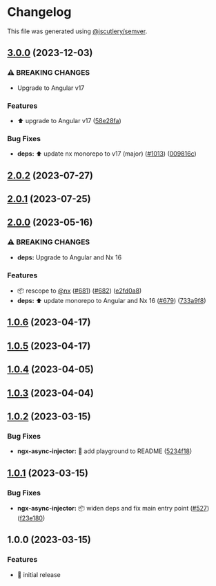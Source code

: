 # Changelog

This file was generated using [@jscutlery/semver](https://github.com/jscutlery/semver).

## [3.0.0](https://github.com/nx-squeezer/squeezer/compare/ngx-async-injector@2.0.2...ngx-async-injector@3.0.0) (2023-12-03)


### ⚠ BREAKING CHANGES

* Upgrade to Angular v17

### Features

* :arrow_up: upgrade to Angular v17 ([58e28fa](https://github.com/nx-squeezer/squeezer/commit/58e28faca36cbed69ca37a57a22b81053d4fccb2))


### Bug Fixes

* **deps:** ⬆️ update nx monorepo to v17 (major) ([#1013](https://github.com/nx-squeezer/squeezer/issues/1013)) ([009816c](https://github.com/nx-squeezer/squeezer/commit/009816c38a8c630610e0c67c1d893d7f7272f2a8))

## [2.0.2](https://github.com/nx-squeezer/squeezer/compare/ngx-async-injector@2.0.1...ngx-async-injector@2.0.2) (2023-07-27)

## [2.0.1](https://github.com/nx-squeezer/squeezer/compare/ngx-async-injector@2.0.0...ngx-async-injector@2.0.1) (2023-07-25)

## [2.0.0](https://github.com/nx-squeezer/squeezer/compare/ngx-async-injector@1.0.6...ngx-async-injector@2.0.0) (2023-05-16)


### ⚠ BREAKING CHANGES

* **deps:** Upgrade to Angular and Nx 16

### Features

* :package: rescope to [@nx](https://github.com/nx) ([#681](https://github.com/nx-squeezer/squeezer/issues/681)) ([#682](https://github.com/nx-squeezer/squeezer/issues/682)) ([e2fd0a8](https://github.com/nx-squeezer/squeezer/commit/e2fd0a88b5e258c9cfe898d06cbda00d7bf44c8d))
* **deps:** :arrow_up: update monorepo to Angular and Nx 16 ([#679](https://github.com/nx-squeezer/squeezer/issues/679)) ([733a9f8](https://github.com/nx-squeezer/squeezer/commit/733a9f88ff5d20961caa59b7da85d4cf33512cbc))

## [1.0.6](https://github.com/nx-squeezer/squeezer/compare/ngx-async-injector@1.0.5...ngx-async-injector@1.0.6) (2023-04-17)

## [1.0.5](https://github.com/nx-squeezer/squeezer/compare/ngx-async-injector@1.0.4...ngx-async-injector@1.0.5) (2023-04-17)

## [1.0.4](https://github.com/nx-squeezer/squeezer/compare/ngx-async-injector@1.0.3...ngx-async-injector@1.0.4) (2023-04-05)

## [1.0.3](https://github.com/nx-squeezer/squeezer/compare/ngx-async-injector@1.0.2...ngx-async-injector@1.0.3) (2023-04-04)

## [1.0.2](https://github.com/nx-squeezer/squeezer/compare/ngx-async-injector@1.0.1...ngx-async-injector@1.0.2) (2023-03-15)

### Bug Fixes

- **ngx-async-injector:** :memo: add playground to README ([5234f18](https://github.com/nx-squeezer/squeezer/commit/5234f189e28f94015a7d12c2970b33efd422207f))

## [1.0.1](https://github.com/nx-squeezer/squeezer/compare/ngx-async-injector@1.0.0...ngx-async-injector@1.0.1) (2023-03-15)

### Bug Fixes

- **ngx-async-injector:** :package: widen deps and fix main entry point ([#527](https://github.com/nx-squeezer/squeezer/issues/527)) ([f23e180](https://github.com/nx-squeezer/squeezer/commit/f23e1809935edb7b91dea8465460a9c5aaa851da))

## 1.0.0 (2023-03-15)

### Features

- :tada: initial release

